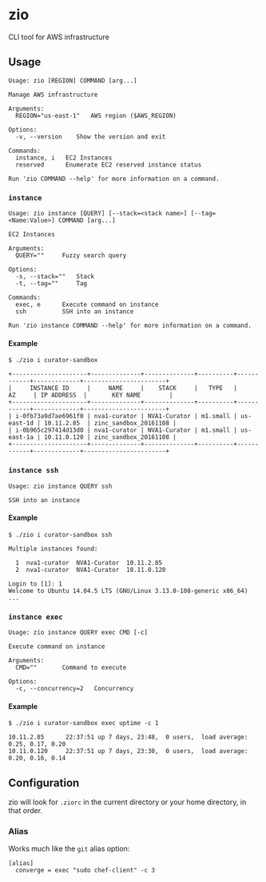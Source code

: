 # zio

CLI tool for AWS infrastructure

## Usage

```
Usage: zio [REGION] COMMAND [arg...]

Manage AWS infrastructure

Arguments:
  REGION="us-east-1"   AWS region ($AWS_REGION)

Options:
  -v, --version    Show the version and exit

Commands:
  instance, i   EC2 Instances
  reserved      Enumerate EC2 reserved instance status

Run 'zio COMMAND --help' for more information on a command.
```

### `instance`

```
Usage: zio instance [QUERY] [--stack=<stack name>] [--tag=<Name:Value>] COMMAND [arg...]

EC2 Instances

Arguments:
  QUERY=""     Fuzzy search query

Options:
  -s, --stack=""   Stack
  -t, --tag=""     Tag

Commands:
  exec, e      Execute command on instance
  ssh          SSH into an instance

Run 'zio instance COMMAND --help' for more information on a command.
```

#### Example

```
$ ./zio i curator-sandbox

+---------------------+--------------+--------------+----------+------------+-------------+-----------------------+
|     INSTANCE ID     |     NAME     |    STACK     |   TYPE   |     AZ     | IP ADDRESS  |       KEY NAME        |
+---------------------+--------------+--------------+----------+------------+-------------+-----------------------+
| i-0fb73a9d7ae6961f0 | nva1-curator | NVA1-Curator | m1.small | us-east-1d | 10.11.2.85  | zinc_sandbox_20161108 |
| i-0b965c297414d13d0 | nva1-curator | NVA1-Curator | m1.small | us-east-1a | 10.11.0.120 | zinc_sandbox_20161108 |
+---------------------+--------------+--------------+----------+------------+-------------+-----------------------+
```

### `instance ssh`

```
Usage: zio instance QUERY ssh

SSH into an instance
```

#### Example

```
$ ./zio i curator-sandbox ssh

Multiple instances found:

  1  nva1-curator  NVA1-Curator  10.11.2.85
  2  nva1-curator  NVA1-Curator  10.11.0.120

Login to [1]: 1
Welcome to Ubuntu 14.04.5 LTS (GNU/Linux 3.13.0-108-generic x86_64)
...
```

### `instance exec`

```
Usage: zio instance QUERY exec CMD [-c]

Execute command on instance

Arguments:
  CMD=""       Command to execute

Options:
  -c, --concurrency=2   Concurrency
```

#### Example

```
$ ./zio i curator-sandbox exec uptime -c 1

10.11.2.85      22:37:51 up 7 days, 23:48,  0 users,  load average: 0.25, 0.17, 0.20
10.11.0.120     22:37:51 up 7 days, 23:30,  0 users,  load average: 0.20, 0.16, 0.14
```

## Configuration

zio will look for `.ziorc` in the current directory or your home directory, in that order.

### Alias

Works much like the `git` alias option:

```
[alias]
  converge = exec "sudo chef-client" -c 3
```
